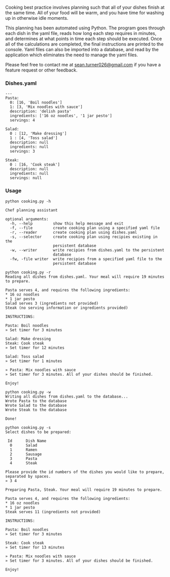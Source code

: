 Cooking best practice involves planning such that all of your dishes finish at the same time. All of your food will be warm, and you have  time for washing up in otherwise idle moments. 

This planning has been automated using Python. The program goes through each dish in the yaml file, reads how long each step requires in minutes, and determines at what points in time each step should be executed. Once all of the calculations are completed, the final instructions are printed to the console. Yaml files can also be imported into a database, and read by the application which eliminates the need to manage the yaml files.

Please feel free to contact me at sean.turner026@gmail.com if you have a feature request or other feedback.

### Dishes.yaml
```
---
Pasta:
  0: [16, 'Boil noodles']
  1: [3, 'Mix noodles with sauce']
  description: 'delish pasta'
  ingredients: ['16 oz noodles', '1 jar pesto']
  servings: 4

Salad:
  0 : [12, 'Make dressing']
  1 : [4, 'Toss salad']
  description: null
  ingredients: null
  servings: 3
  
Steak:
  0 : [16, 'Cook steak']
  description: null
  ingredients: null
  servings: null
```

### Usage

```
python cooking.py -h

Chef planning assistant

optional arguments:
  -h, --help         show this help message and exit
  -f, --file         create cooking plan using a specified yaml file
  -r, --reader       create cooking plan using dishes.yaml
  -s, --selector     create cooking plan using recipies existing in the
                     persistent database
  -w, --writer       write recipies from dishes.yaml to the persistent
                     database
  -fw, -file writer  write recipies from a specified yaml file to the
                     persistent database
```
```
python cooking.py -r
Reading all dishes from dishes.yaml. Your meal will require 19 minutes to prepare.

Pasta serves 4, and requires the following ingredients:
* 16 oz noodles
* 1 jar pesto
Salad serves 3 (ingredients not provided)
Steak (no serving information or ingredients provided)

INSTRUCTIONS:

Pasta: Boil noodles
» Set timer for 3 minutes

Salad: Make dressing
Steak: Cook steak
» Set timer for 12 minutes

Salad: Toss salad
» Set timer for 1 minutes

» Pasta: Mix noodles with sauce
» Set timer for 3 minutes. All of your dishes should be finished.

Enjoy!
```
```
python cooking.py -w
Writing all dishes from dishes.yaml to the database...
Wrote Pasta to the database
Wrote Salad to the database
Wrote Steak to the database

Done!
```
```
python cooking.py -s
Select dishes to be prepared:

 Id      Dish Name
  0      Salad
  1      Ramen
  2      Sausage
  3      Pasta
  4      Steak

Please provide the id numbers of the dishes you would like to prepare, separated by spaces.
» 3 4

Preparing Pasta, Steak. Your meal will require 19 minutes to prepare.

Pasta serves 4, and requires the following ingredients:
* 16 oz noodles
* 1 jar pesto
Steak serves 11 (ingredients not provided)

INSTRUCTIONS:

Pasta: Boil noodles
» Set timer for 3 minutes

Steak: Cook steak
» Set timer for 13 minutes

» Pasta: Mix noodles with sauce
» Set timer for 3 minutes. All of your dishes should be finished.

Enjoy!
```
